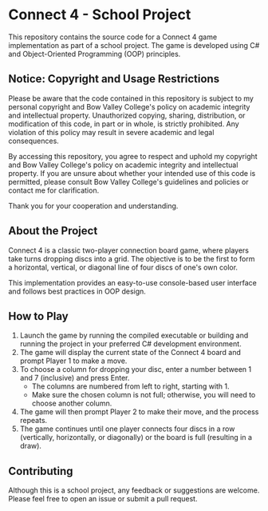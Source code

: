 # Connect 4 - School Project

This repository contains the source code for a Connect 4 game implementation as part of a school project. The game is developed using C# and Object-Oriented Programming (OOP) principles.

## Notice: Copyright and Usage Restrictions

Please be aware that the code contained in this repository is subject to my personal copyright and Bow Valley College's policy on academic integrity and intellectual property. Unauthorized copying, sharing, distribution, or modification of this code, in part or in whole, is strictly prohibited. Any violation of this policy may result in severe academic and legal consequences.

By accessing this repository, you agree to respect and uphold my copyright and Bow Valley College's policy on academic integrity and intellectual property. If you are unsure about whether your intended use of this code is permitted, please consult Bow Valley College's guidelines and policies or contact me for clarification.

Thank you for your cooperation and understanding.

## About the Project

Connect 4 is a classic two-player connection board game, where players take turns dropping discs into a grid. The objective is to be the first to form a horizontal, vertical, or diagonal line of four discs of one's own color.

This implementation provides an easy-to-use console-based user interface and follows best practices in OOP design.

## How to Play

1. Launch the game by running the compiled executable or building and running the project in your preferred C# development environment.
2. The game will display the current state of the Connect 4 board and prompt Player 1 to make a move.
3. To choose a column for dropping your disc, enter a number between 1 and 7 (inclusive) and press Enter.
   - The columns are numbered from left to right, starting with 1.
   - Make sure the chosen column is not full; otherwise, you will need to choose another column.
4. The game will then prompt Player 2 to make their move, and the process repeats.
5. The game continues until one player connects four discs in a row (vertically, horizontally, or diagonally) or the board is full (resulting in a draw).


## Contributing

Although this is a school project, any feedback or suggestions are welcome. Please feel free to open an issue or submit a pull request.
